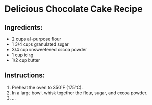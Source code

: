 # Delicious Chocolate Cake Recipe

## Ingredients:
- 2 cups all-purpose flour
- 1 3/4 cups granulated sugar
- 3/4 cup unsweetened cocoa powder
- 1 cup icing
- 1/2 cup butter

## Instructions:
1. Preheat the oven to 350°F (175°C).
2. In a large bowl, whisk together the flour, sugar, and cocoa powder.
3. ...